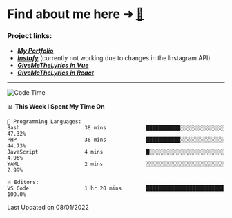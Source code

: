 # Find about me here ➜ [🧑](https://pauabella.dev)

### Project links:
- ***[My Portfolio](https://pauabella.dev)***
- ***[Instafy](https://instafy.me)*** (currently not working due to changes in the Instagram API)
- ***[GiveMeTheLyrics in Vue](https://lyrics.pauabella.dev)***
- ***[GiveMeTheLyrics in React](https://pauabella.dev/GiveMeTheLyrics)***

---
<!--START_SECTION:waka-->
![Code Time](http://img.shields.io/badge/Code%20Time-738%20hrs%2043%20mins-blue)

📊 **This Week I Spent My Time On** 

```text
💬 Programming Languages: 
Bash                     38 mins             ███████████░░░░░░░░░░░░░░   47.32% 
PHP                      36 mins             ███████████░░░░░░░░░░░░░░   44.73% 
JavaScript               4 mins              █░░░░░░░░░░░░░░░░░░░░░░░░   4.96% 
YAML                     2 mins              ░░░░░░░░░░░░░░░░░░░░░░░░░   2.99%

🔥 Editors: 
VS Code                  1 hr 20 mins        █████████████████████████   100.0%

```


 Last Updated on 08/01/2022
<!--END_SECTION:waka-->
